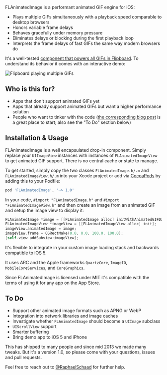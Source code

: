 FLAnimatedImage is a performant animated GIF engine for iOS:

- Plays multiple GIFs simultaneously with a playback speed comparable to desktop browsers
- Honors variable frame delays
- Behaves gracefully under memory pressure
- Eliminates delays or blocking during the first playback loop
- Interprets the frame delays of fast GIFs the same way modern browsers do

It's a well-tested [component that powers all GIFs in Flipboard](http://engineering.flipboard.com/2014/05/animated-gif/). To understand its behavior it comes with an interactive demo:

![Flipboard playing multiple GIFs](https://github.com/Flipboard/FLAnimatedImage/raw/master/images/flanimatedimage-demo-player.gif)

## Who is this for?

- Apps that don't support animated GIFs yet
- Apps that already support animated GIFs but want a higher performance solution
- People who want to tinker with the code ([the corresponding blog post](https://github.com/Flipboard/FLAnimatedImage/raw/master/images/flanimatedimage-flipboard.gif) is a great place to start; also see the "To Do" section below)

## Installation & Usage

FLAnimatedImage is a well encapsulated drop-in component. Simply replace your `UIImageView` instances with instances of `FLAnimatedImageView` to get animated GIF support. There is no central cache or state to manage.

To get started, simply copy the two classes `FLAnimatedImage.h/.m` and `FLAnimatedImageView.h/.m` into your Xcode project or add via [CocoaPods](http://cocoapods.org) by adding this to your Podfile:

```ruby
pod 'FLAnimatedImage', '~> 1.0'
```

In your code, `#import "FLAnimatedImage.h"` and `#import "FLAnimatedImageView.h"` and then create an image from an animated GIF and setup the image view to display it:

```objective-c
FLAnimatedImage *image = [[FLAnimatedImage alloc] initWithAnimatedGIFData:[NSData dataWithContentsOfURL:[NSURL URLWithString:@"http://raphaelschaad.com/static/nyan.gif"]]];
FLAnimatedImageView *imageView = [[FLAnimatedImageView alloc] init];
imageView.animatedImage = image;
imageView.frame = CGRectMake(0.0, 0.0, 100.0, 100.0);
[self.view addSubview:imageView];
```

It's flexible to integrate in your custom image loading stack and backwards compatible to iOS 5.

It uses ARC and the Apple frameworks `QuartzCore`, `ImageIO`, `MobileCoreServices`, and `CoreGraphics`.

Since FLAnimatedImage is licensed under MIT it's compatible with the terms of using it for any app on the App Store.

## To Do
- Support other animated image formats such as APNG or WebP
- Integration into network libraries and image caches
- Investigate whether `FLAnimatedImage` should become a `UIImage` subclass
- `UIScrollView` support
- Smarter buffering
- Bring demo app to iOS 5 and iPhone

This has shipped to many people and since mid 2013 we made many tweaks. But it's a version 1.0, so please come with your questions, issues and pull requests.

Feel free to reach out to [@RaphaelSchaad](https://twitter.com/raphaelschaad) for further help.
